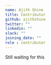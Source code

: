 ```yaml
---
name: Ajith Shine
title: Contributor
github: ajithshine
twitter: ""
linkedin: ""
slack: ""
joining_date: ""
role : contributor
---
```


Still waiting for this
